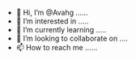 - 👋 Hi, I’m @Avahg ......
- 👀 I’m interested in .....
- 🌱 I’m currently learning .....
- 💞️ I’m looking to collaborate on ....
- 📫 How to reach me ......

<!---
Avahg/Avahg is a ✨ special ✨ repository because its `README.md` (this file) appears on your GitHub profile.
You can click the Preview link to take a look at your changes.
--->
